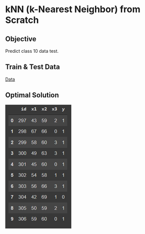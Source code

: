 # kNN (k-Nearest Neighbor) from Scratch

## Objective
Predict class 10 data test.

## Train & Test Data
[Data](https://github.com/aryyawijaya/k-nearest-neighbor-scratch/blob/main/traintest.xlsx)

## Optimal Solution
![alt text](https://github.com/aryyawijaya/k-nearest-neighbor-scratch/blob/main/predictTestResult.png?raw=true)